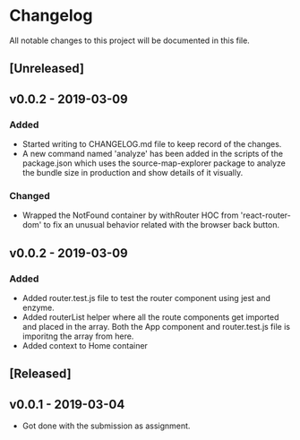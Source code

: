 # Changelog
All notable changes to this project will be documented in this file.

## [Unreleased]

## v0.0.2 - 2019-03-09
### Added
- Started writing to CHANGELOG.md file to keep record of the changes.
- A new command named 'analyze' has been added in the scripts of the package.json which uses the source-map-explorer package to analyze the bundle size in production and show details of it visually.
### Changed
- Wrapped the NotFound container by withRouter HOC from 'react-router-dom' to fix an unusual behavior related with the browser back button.

## v0.0.2 - 2019-03-09
### Added
- Added router.test.js file to test the router component using jest and enzyme. 
- Added routerList helper where all the route components get imported and placed in the array. Both the App component and router.test.js file is imporitng the array from here. 
- Added context to Home container

## [Released]
## v0.0.1 - 2019-03-04
- Got done with the submission as assignment. 